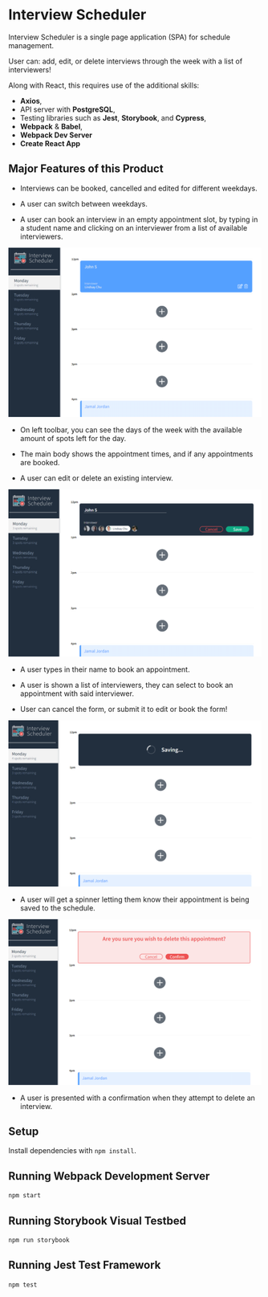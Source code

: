 # Interview Scheduler

Interview Scheduler is a single page application (SPA) for schedule management.

User can: add, edit, or delete interviews through the week with a list of interviewers!

Along with React, this requires use of the additional skills:
- **Axios**, 
- API server with **PostgreSQL**,
- Testing libraries such as **Jest**, **Storybook**, and **Cypress**,
- **Webpack** & **Babel**,
- **Webpack Dev Server**
- **Create React App**

## Major Features of this Product

- Interviews can be booked, cancelled and edited for different weekdays.

- A user can switch between weekdays.

- A user can book an interview in an empty appointment slot, by typing in a student name and clicking on an interviewer from a list of available interviewers.

!["Main View"](https://github.com/jes2806/scheduler/blob/master/docs/mainview.png?raw=true)

- On left toolbar, you can see the days of the week with the available amount of spots left for the day.

- The main body shows the appointment times, and if any appointments are booked.

- A user can edit or delete an existing interview.

!["Appointment Form"](https://github.com/jes2806/scheduler/blob/master/docs/form.png?raw=true)

- A user types in their name to book an appointment.

- A user is shown a list of interviewers, they can select to book an appointment with said interviewer.

- User can cancel the form, or submit it to edit or book the form!

!["Saving an Edit or Appointment"](https://github.com/jes2806/scheduler/blob/master/docs/saving.png?raw=true)

- A user will get a spinner letting them know their appointment is being saved to the schedule.

!["Confirming a Delete"](https://github.com/jes2806/scheduler/blob/master/docs/Confirm.png?raw=true)

- A user is presented with a confirmation when they attempt to delete an interview.


## Setup

Install dependencies with `npm install`.

## Running Webpack Development Server

```sh
npm start
```
## Running Storybook Visual Testbed

```sh
npm run storybook
```
## Running Jest Test Framework

```sh
npm test
```

